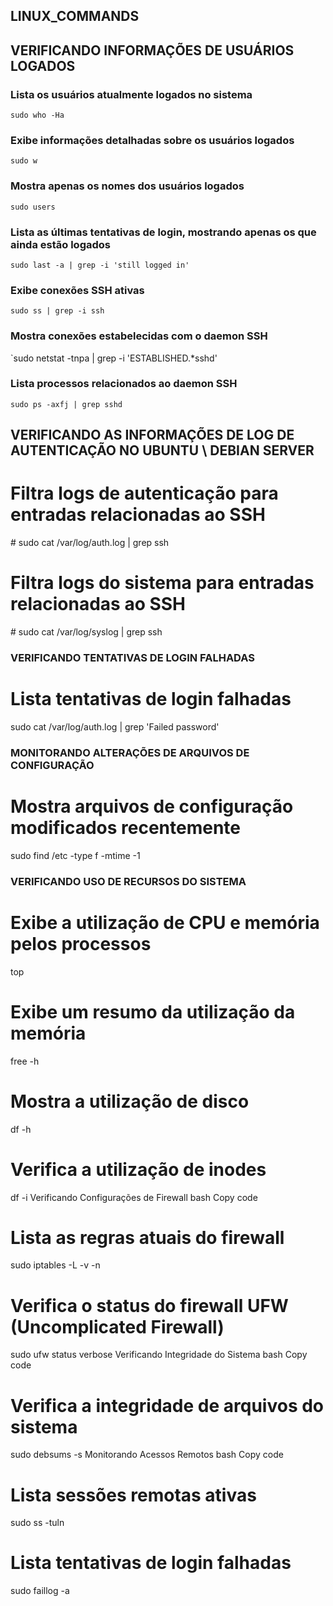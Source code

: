 ## LINUX_COMMANDS


## VERIFICANDO INFORMAÇÕES DE USUÁRIOS LOGADOS
### Lista os usuários atualmente logados no sistema
`sudo who -Ha`

### Exibe informações detalhadas sobre os usuários logados
`sudo w`

### Mostra apenas os nomes dos usuários logados
`sudo users`

### Lista as últimas tentativas de login, mostrando apenas os que ainda estão logados
`sudo last -a | grep -i 'still logged in'`

### Exibe conexões SSH ativas
`sudo ss | grep -i ssh`

### Mostra conexões estabelecidas com o daemon SSH
`sudo netstat -tnpa | grep -i 'ESTABLISHED.*sshd'

### Lista processos relacionados ao daemon SSH
`sudo ps -axfj | grep sshd`

## VERIFICANDO AS INFORMAÇÕES DE LOG DE AUTENTICAÇÃO NO UBUNTU \ DEBIAN SERVER ###

# Filtra logs de autenticação para entradas relacionadas ao SSH
\# sudo cat /var/log/auth.log | grep ssh

# Filtra logs do sistema para entradas relacionadas ao SSH
\# sudo cat /var/log/syslog | grep ssh

### VERIFICANDO TENTATIVAS DE LOGIN FALHADAS ###

# Lista tentativas de login falhadas
sudo cat /var/log/auth.log | grep 'Failed password'

### MONITORANDO ALTERAÇÕES DE ARQUIVOS DE CONFIGURAÇÃO ###

# Mostra arquivos de configuração modificados recentemente
sudo find /etc -type f -mtime -1

### VERIFICANDO USO DE RECURSOS DO SISTEMA ###

# Exibe a utilização de CPU e memória pelos processos
top

# Exibe um resumo da utilização da memória
free -h

# Mostra a utilização de disco
df -h

# Verifica a utilização de inodes
df -i
Verificando Configurações de Firewall
bash
Copy code
# Lista as regras atuais do firewall
sudo iptables -L -v -n

# Verifica o status do firewall UFW (Uncomplicated Firewall)
sudo ufw status verbose
Verificando Integridade do Sistema
bash
Copy code
# Verifica a integridade de arquivos do sistema
sudo debsums -s
Monitorando Acessos Remotos
bash
Copy code
# Lista sessões remotas ativas
sudo ss -tuln

# Lista tentativas de login falhadas
sudo faillog -a
